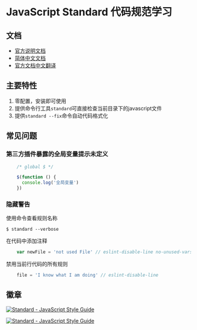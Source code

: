 # JavaScript Standard 代码规范学习

## 文档

* [官方说明文档][1]
* [简体中文文档][2]
* [官方文档中文翻译][3]

## 主要特性

 1. 零配置，安装即可使用
 2. 提供命令行工具`standard`可直接检查当前目录下的javascript文件
 3. 提供`standard --fix`命令自动代码格式化

## 常见问题

### 第三方插件暴露的全局变量提示未定义

``` javascript
    /* global $ */

    $(function () {
      console.log('全局变量')
    })

```

### 隐藏警告

使用命令查看规则名称

``` shell
$ standard --verbose

```

在代码中添加注释

``` javascript
    var newFile = 'not used File' // eslint-disable-line no-unused-vars
```

禁用当前行代码的所有规则

```javascript
    file = 'I know what I am doing' // eslint-disable-line 
```


## 徽章

[![Standard - JavaScript Style Guide](https://cdn.rawgit.com/feross/standard/master/badge.svg)][4]

[![Standard - JavaScript Style Guide](https://img.shields.io/badge/code%20style-standard-brightgreen.svg)][1]


[1]:https://standardjs.com/
[2]:https://github.com/feross/standard/blob/master/docs/RULES-zhcn.md
[3]:https://standardjs.com/readme-zhcn.html
[4]:https://github.com/feross/standard
